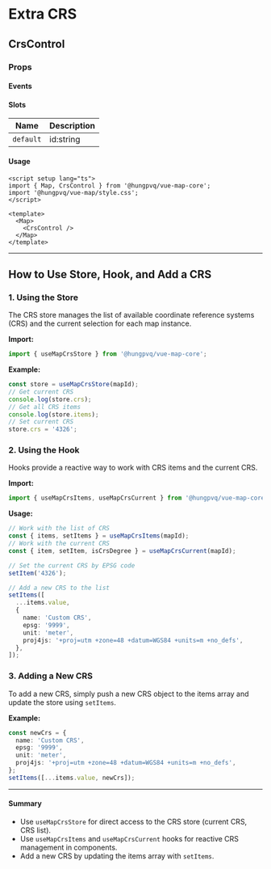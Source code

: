 # Extra CRS

## CrsControl

### Props

<!--@include: ./module/props.md-->

#### Events

#### Slots

| Name      | Description |
| --------- | ----------- |
| `default` | id:string   |

#### Usage

```vue
<script setup lang="ts">
import { Map, CrsControl } from '@hungpvq/vue-map-core';
import '@hungpvq/vue-map/style.css';
</script>

<template>
  <Map>
    <CrsControl />
  </Map>
</template>
```

---

## How to Use Store, Hook, and Add a CRS

### 1. Using the Store

The CRS store manages the list of available coordinate reference systems (CRS) and the current selection for each map instance.

**Import:**

```ts
import { useMapCrsStore } from '@hungpvq/vue-map-core';
```

**Example:**

```ts
const store = useMapCrsStore(mapId);
// Get current CRS
console.log(store.crs);
// Get all CRS items
console.log(store.items);
// Set current CRS
store.crs = '4326';
```

### 2. Using the Hook

Hooks provide a reactive way to work with CRS items and the current CRS.

**Import:**

```ts
import { useMapCrsItems, useMapCrsCurrent } from '@hungpvq/vue-map-core';
```

**Usage:**

```ts
// Work with the list of CRS
const { items, setItems } = useMapCrsItems(mapId);
// Work with the current CRS
const { item, setItem, isCrsDegree } = useMapCrsCurrent(mapId);

// Set the current CRS by EPSG code
setItem('4326');

// Add a new CRS to the list
setItems([
  ...items.value,
  {
    name: 'Custom CRS',
    epsg: '9999',
    unit: 'meter',
    proj4js: '+proj=utm +zone=48 +datum=WGS84 +units=m +no_defs',
  },
]);
```

### 3. Adding a New CRS

To add a new CRS, simply push a new CRS object to the items array and update the store using `setItems`.

**Example:**

```ts
const newCrs = {
  name: 'Custom CRS',
  epsg: '9999',
  unit: 'meter',
  proj4js: '+proj=utm +zone=48 +datum=WGS84 +units=m +no_defs',
};
setItems([...items.value, newCrs]);
```

---

#### Summary

- Use `useMapCrsStore` for direct access to the CRS store (current CRS, CRS list).
- Use `useMapCrsItems` and `useMapCrsCurrent` hooks for reactive CRS management in components.
- Add a new CRS by updating the items array with `setItems`.
